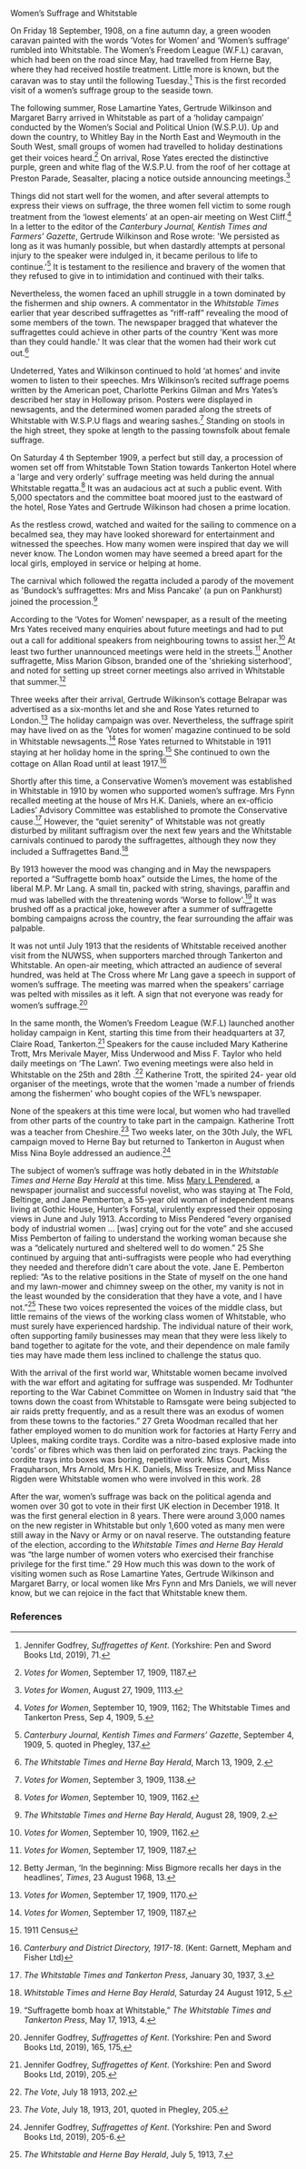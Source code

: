 Women’s Suffrage and Whitstable

On Friday 18 September, 1908, on a fine autumn day, a green wooden caravan painted with
the words ‘Votes for Women’ and ‘Women’s suffrage’ rumbled into Whitstable. The
Women’s Freedom League (W.F.L) caravan, which had been on the road since May, had
travelled from Herne Bay, where they had received hostile treatment. Little more is known,
but the caravan was to stay until the following Tuesday.[^ref1] This is the first recorded visit of a
women’s suffrage group to the seaside town.

The following summer, Rose Lamartine Yates, Gertrude Wilkinson and Margaret Barry
arrived in Whitstable as part of a ‘holiday campaign’ conducted by the Women’s Social and
Political Union (W.S.P.U). Up and down the country, to Whitley Bay in the North East and Weymouth in the South West, small groups of women had travelled to holiday destinations get their voices heard.[^ref2] On arrival, Rose Yates
erected the distinctive purple, green and white flag of the W.S.P.U. from the roof of her
cottage at Preston Parade, Seasalter, placing a notice outside announcing meetings.[^ref3]

Things did not start well for the women, and after several attempts to express their views
on suffrage, the three women fell victim to some rough treatment from the ‘lowest
elements’ at an open-air meeting on West Cliff.[^ref4] In a letter to the editor of the _Canterbury
Journal, Kentish Times and Farmers’ Gazette_, Gertrude Wilkinson and Rose wrote: 'We
persisted as long as it was humanly possible, but when dastardly attempts at personal injury
to the speaker were indulged in, it became perilous to life to continue.'[^ref5] It is testament to
the resilience and bravery of the women that they refused to give in to intimidation and
continued with their talks.

Nevertheless, the women faced an uphill struggle in a town dominated by the fishermen
and ship owners. A commentator in the _Whitstable Times_ earlier that year described
suffragettes as “riff-raff” revealing the mood of some members of the town. The newspaper
bragged that whatever the suffragettes could achieve in other parts of the country 'Kent
was more than they could handle.' It was clear that the women had their work cut out.[^ref6]

Undeterred, Yates and Wilkinson continued to hold ‘at homes’ and invite women to listen to
their speeches. Mrs Wilkinson’s recited suffrage poems written by the American poet,
Charlotte Perkins Gilman and Mrs Yates’s described her stay in Holloway prison. Posters
were displayed in newsagents, and the determined women paraded along the streets of
Whitstable with W.S.P.U flags and wearing sashes.[^ref7] Standing on stools in the high street,
they spoke at length to the passing townsfolk about female suffrage. 

On Saturday 4 th September 1909, a perfect but still day, a procession of women set off from
Whitstable Town Station towards Tankerton Hotel where a 'large and very orderly' suffrage
meeting was held during the annual Whitstable regatta.[^ref8] It was an audacious act at such a
public event. With 5,000 spectators and the committee boat moored just to the eastward of
the hotel, Rose Yates and Gertrude Wilkinson had chosen a prime location.

As the restless crowd, watched and waited for the sailing to commence on a becalmed sea,
they may have looked shoreward for entertainment and witnessed the speeches. How many
women were inspired that day we will never know. The London women may have seemed a
breed apart for the local girls, employed in service or helping at home.

The carnival which followed the regatta included a parody of the movement as 'Bundock’s
suffragettes: Mrs and Miss Pancake' (a pun on Pankhurst) joined the procession.[^ref9]

According to the ‘Votes for Women’ newspaper, as a result of the meeting Mrs Yates
received many enquiries about future meetings and had to put out a call for additional
speakers from neighbouring towns to assist her.[^ref10] At least two further unannounced
meetings were held in the streets.[^ref11] Another suffragette, Miss Marion Gibson, branded one
of the 'shrieking sisterhood', and noted for setting up street corner meetings also arrived in
Whitstable that summer.[^ref12]

Three weeks after their arrival, Gertrude Wilkinson’s cottage Belrapar was advertised as a
six-months let and she and Rose Yates returned to London.[^ref13] The holiday campaign was
over. Nevertheless, the suffrage spirit may have lived on as the ‘Votes for women’ magazine
continued to be sold in Whitstable newsagents.[^ref14] Rose Yates returned to Whitstable in 1911
staying at her holiday home in the spring.[^ref15] She continued to own the cottage on Allan Road
until at least 1917.[^ref16]

Shortly after this time, a Conservative Women’s movement was established in Whitstable in
1910 by women who supported women’s suffrage. Mrs Fynn recalled meeting at the house
of Mrs H.K. Daniels, where an ex-officio Ladies’ Advisory Committee was established to
promote the Conservative cause.[^ref17] However, the “quiet serenity” of Whitstable was not
greatly disturbed by militant suffragism over the next few years and the Whitstable carnivals
continued to parody the suffragettes, although they now they included a Suffragettes
Band.[^ref18]

By 1913 however the mood was changing and in May the newspapers reported a
“Suffragette bomb hoax” outside the Limes, the home of the liberal M.P. Mr Lang. A small
tin, packed with string, shavings, paraffin and mud was labelled with the threatening words
'Worse to follow'.[^ref19] It was brushed off as a practical joke, however after a summer of
suffragette bombing campaigns across the country, the fear surrounding the affair was
palpable.

It was not until July 1913 that the residents of Whitstable received another visit from the
NUWSS, when supporters marched through Tankerton and Whitstable. An open-air
meeting, which attracted an audience of several hundred, was held at The Cross where Mr
Lang gave a speech in support of women’s suffrage. The meeting was marred when the
speakers’ carriage was pelted with missiles as it left. A sign that not everyone was ready for
women’s suffrage.[^ref20]

In the same month, the Women’s Freedom League (W.F.L) launched another holiday
campaign in Kent, starting this time from their headquarters at 37, Claire Road, Tankerton.[^ref21]
Speakers for the cause included Mary Katherine Trott, Mrs Merivale Mayer, Miss
Underwood and Miss F. Taylor who held daily meetings on ‘The Lawn’. Two evening
meetings were also held in Whitstable on the 25th and 28th .[^ref22] Katherine Trott, the spirited 24-
year old organiser of the meetings, wrote that the women 'made a number of friends
among the fishermen' who bought copies of the WFL’s newspaper.

None of the speakers at this time were local, but women who had travelled from other parts
of the country to take part in the campaign. Katherine Trott was a teacher from Cheshire.[^ref23]
Two weeks later, on the 30th July, the WFL campaign moved to Herne Bay but returned to
Tankerton in August when Miss Nina Boyle addressed an audience.[^ref24]

The subject of women’s suffrage was hotly debated in in the _Whitstable Times and Herne
Bay Herald_ at this time. Miss [Mary L Pendered](/20c/20c-pendered-biography), a newspaper journalist and successful
novelist, who was staying at The Fold, Beltinge, and Jane Pemberton, a 55-year old woman
of independent means living at Gothic House, Hunter’s Forstal, virulently expressed their
opposing views in June and July 1913. According to Miss Pendered “every organised body of
industrial women … [was] crying out for the vote” and she accused Miss Pemberton of
failing to understand the working woman because she was a “delicately nurtured and
sheltered well to do women.” 25 She continued by arguing that anti-suffragists were people
who had everything they needed and therefore didn’t care about the vote. Jane E.
Pemberton replied: “As to the relative positions in the State of myself on the one hand and
my lawn-mower and chimney sweep on the other, my vanity is not in the least wounded by
the consideration that they have a vote, and I have not.”[^ref26]
These two voices represented the voices of the middle class, but little remains of the views
of the working class women of Whitstable, who must surely have experienced hardship. The
individual nature of their work, often supporting family businesses may mean that they
were less likely to band together to agitate for the vote, and their dependence on male
family ties may have made them less inclined to challenge the status quo.

With the arrival of the first world war, Whitstable women became involved with the war
effort and agitating for suffrage was suspended. Mr Todhunter reporting to the War Cabinet
Committee on Women in Industry said that “the towns down the coast from Whitstable to
Ramsgate were being subjected to air raids pretty frequently, and as a result there was an
exodus of women from these towns to the factories.” 27 Greta Woodman recalled that her
father employed women to do munition work for factories at Harty Ferry and Uplees,
making cordite trays. Cordite was a nitro-based explosive made into &#39;cords&#39; or fibres which
was then laid on perforated zinc trays. Packing the cordite trays into boxes was boring,
repetitive work. Miss Court, Miss Fraquharson, Mrs Arnold, Mrs H.K. Daniels, Miss Treesize,
and Miss Nance Rigden were Whitstable women who were involved in this work. 28

After the war, women’s suffrage was back on the political agenda and women over 30 got to
vote in their first UK election in December 1918. It was the first general election in 8 years.
There were around 3,000 names on the new register in Whitstable but only 1,600 voted as
many men were still away in the Navy or Army or on naval reserve. The outstanding feature
of the election, according to the _Whitstable Times and Herne Bay Herald_ was “the large
number of women voters who exercised their franchise privilege for the first time.” 29 How
much this was down to the work of visiting women such as Rose Lamartine Yates, Gertrude
Wilkinson and Margaret Barry, or local women like Mrs Fynn and Mrs Daniels, we will never
know, but we can rejoice in the fact that Whitstable knew them.

### References

[^ref1]: Jennifer Godfrey, _Suffragettes of Kent_. (Yorkshire: Pen and Sword Books Ltd, 2019), 71.
[^ref2]: _Votes for Women_, September 17, 1909, 1187.
[^ref3]: _Votes for Women_, August 27, 1909, 1113.
[^ref4]: _Votes for Women_, September 10, 1909, 1162; The Whitstable Times and Tankerton Press, Sep 4, 1909, 5.
[^ref5]: _Canterbury Journal, Kentish Times and Farmers’ Gazette_, September 4, 1909, 5. quoted in Phegley, 137.
[^ref6]: _The Whitstable Times and Herne Bay Herald_, March 13, 1909, 2.
[^ref7]: _Votes for Women_, September 3, 1909, 1138.
[^ref8]: _Votes for Women_, September 10, 1909, 1162.
[^ref9]: _The Whitstable Times and Herne Bay Herald_, August 28, 1909, 2.
[^ref10]: _Votes for Women_, September 10, 1909, 1162.
[^ref11]: _Votes for Women_, September 17, 1909, 1187.
[^ref12]: Betty Jerman, ‘In the beginning: Miss Bigmore recalls her days in the headlines’, _Times_, 23 August 1968, 13.
[^ref13]: _Votes for Women_, September 17, 1909, 1170.
[^ref14]: _Votes for Women_, September 17, 1909, 1187.
[^ref15]: 1911 Census
[^ref16]: _Canterbury and District Directory, 1917-18_. (Kent: Garnett, Mepham and Fisher Ltd)
[^ref17]: _The Whitstable Times and Tankerton Press_, January 30, 1937, 3.
[^ref18]: _Whitstable Times and Herne Bay Herald_, Saturday 24 August 1912, 5.
[^ref19]: “Suffragette bomb hoax at Whitstable,” _The Whitstable Times and Tankerton Press_, May 17, 1913, 4.
[^ref20]: Jennifer Godfrey, _Suffragettes of Kent_. (Yorkshire: Pen and Sword Books Ltd, 2019), 165, 175,
[^ref21]: Jennifer Godfrey, _Suffragettes of Kent_. (Yorkshire: Pen and Sword Books Ltd, 2019), 205.
[^ref22]: _The Vote_, July 18 1913, 202.
[^ref23]: _The Vote_, July 18, 1913, 201, quoted in Phegley, 205.
[^ref24]: Jennifer Godfrey, _Suffragettes of Kent_. (Yorkshire: Pen and Sword Books Ltd, 2019), 205-6.
[^ref25]: _The Whitstable Times and Tankerton Press_, June 7, 1913, 8.
[^ref26]: _The Whitstable and Herne Bay Herald_, July 5, 1913, 7.
[^ref27]: _War Cabinet Committee on Women in Industry_, S.52.
[^ref28]: George and Greta Woodman, _We Remember Whitstable_. (Whitstable: Shipyard Press, n.d.)
[^ref29]: _Whitstable Times and Herne Bay Herald_, December 21, 1918.
